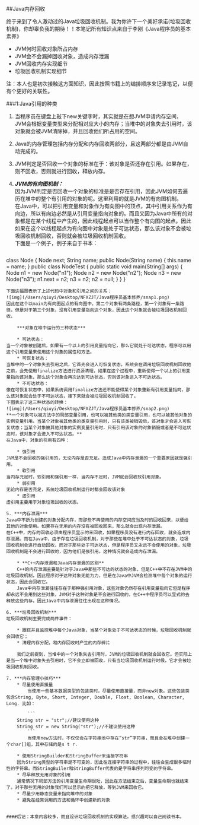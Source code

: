 ##Java内存回收

终于来到了令人激动过的Java垃圾回收机制。我为你许下一个美好承诺(垃圾回收机制)，你却辜负我的期待！！本笔记所有知识点来自于李刚《Java程序员的基本素养》  

* JVM何时回收对象所占内存
* JVM会不会漏掉回收对象，造成内存泄漏
* JVM回收内存实现细节
* 垃圾回收机制实现细节

注：本人也是初次接触这方面知识，因此按照书籍上的编排顺序来记录笔记，以便有个更好的关联性。  

###1:Java引用的种类

1. 当程序员在键盘上敲下new关键字时，其实就是在想JVM申请内存空间，JVM会根据变量类型来分配相对应大小的内存；当堆中的对象失去引用时，该对象就会被JVM清除掉，并且回收他们所占用的空间。

2. Java的内存管理包括内存分配和内存回收两部分，且这两部分都是由JVM自动完成的。

3. JVM判定是否回收一个对象的标准在于：该对象是否还存在引用。如果存在，则不回收，否则就进行回收，释放内存。

4. ***JVM的有向图机制：***  
因为JVM判定是否回收一个对象的标准是是否存在引用，因此JVM如何去遍历在堆中的整个有引用的对象的呢。这里利用的就是JVM的有向图机制。  
在Java中，可以把引用变量和对象作为有向图中的顶点，其中引用关系作为有向边，所以有向边必然是从引用变量指向对象的。而且又因为Java中所有的对象都是在某个线程中产生的，因此线程起点可以当作整个有向图的起点。因此如果在这个以线程起点为有向图中对象是处于可达状态，那么该对象不会被垃圾回收机制回收，否则就会被垃圾回收机制回收。  
下面是一个例子，例子来自于书本：  

	```
class Node {
	Node next;
	String name;
	public Node(String name) {
		this.name = name;
	}
public class NodeTest {
	public static void main(String[] args) {
		Node n1 = new Node("n1");
		Node n2 = new Node("n2");
		Node n3 = new Node("n3");
		n1.next = n2;
		n3 = n2;
		n2 = null;
	}
}
}
```
下面这幅图表示了上述代码中对象和引用之间的关系：  
![img](/Users/qiuyi/Desktop/NFXZJT/Java程序员基本修养/snap1.png)  
因此在这个以main为有向图起点的有向图中，第二个对象有两条路径，第一个对象有一条路径，但是对于第三个对象，没有引用变量指向这个对象，因此这个对象就会被垃圾回收机制回收。  

	***对象在堆中运行的三种状态***  

	* 可达状态：  
当一个对象被创建后，如果有一个以上的引用变量指向它，那么它就处于可达状态，程序可以用这个引用变量来使用这个对象的属性和方法。
	* 可恢复状态：  
当堆中的一个对象失去引用之后，它首先会进入可恢复状态。系统会在调用垃圾回收机制回收他之前，会先使用finalize方法进行资源清理，如果在这个过程中，重新使得一个以上的引用变量指向该对象，那么这个对象会再次达到可达状态，否则该对象进入不可达状态。
	* 不可达状态：  
像在可恢复状态中，如果系统调用finalize方法还不能使得某个对象重新有引用变量指向，那么该对象就会处于不可达状态，接下来就会被垃圾回收机制回收了。  
下图表示了这三种状态的转换：  
![img](/Users/qiuyi/Desktop/NFXZJT/Java程序员基本修养/snap2.png)  
**一个对象可以被方法中的局部变量引用，也可以被其他类的类变量引用，也可以被其他对象的实例变量引用。当某个对象被其他类的类变量引用时，只有该类被销毁后，该对象才会进入可恢复状态；当某个对象被其他对象的实例变量引用时，只有引用该对象的对象销毁或者是不可达状态时，该对象才会进入不可达状态。**   
在Java中，对象的引用有四种：  

	* 强引用
JVM是不会回收的强引用的，无论内存是否充足。造成Java中内存泄漏的一个重要原因就是强引用。
	* 软引用
当内存充足时，软引用和强引用一样，当内存不足时，JVM就会回收软引用对象。
	* 弱引用
无论内存是否充足，系统垃圾回收机制运行时都会回收该对象
	* 虚引用
虚引用主要用于对象垃圾回收的状态。

5. ***内存泄漏***  
Java中不断为创建的对象分配内存，而那些不再使用的内存空间应当及时的回收回来，以便给其他的对象使用。如果存在无用的内存没有被回收回来，那么就会出现内存泄漏。  
在C++中，内存的回收必须由程序员显示的来回收，如果程序员没有进行内存回收，就会造成内存泄漏。而在Java中，由于存在垃圾回收机制，对于那些在堆中处于不可达状态的对象，垃圾回收机制会进行自动回收，而对于那些处于可达状态，但是程序员又永远不会使用的对象，垃圾回收机制是不会进行回收的，因为他们是强引用。这种情况就会造成内存泄漏。   

	* **C++内存泄漏和Java内存泄漏的区别**  
	C++的内存泄漏主要是针对于Java中那些不可达的状态的对象，但是C++中不存在JVM中的垃圾回收机制，因此程序对于这种对象无能为力，但是在Java中JVM会检测堆中每个对象的运行状态，因此会回收它。  
	Java中内存泄漏往往存在于那种强引用对象，这些对象仍然存在引用变量指向它但是程序却永远不会用到这些对象，JVM对于这种对象是不会进行回收的，在C++中程序员可以显式的去释放这些内存，因此Java中内存泄漏往往出现在这种情况。  
	
6. ***垃圾回收机制***  
垃圾回收机制主要完成两件事件：  

	* 跟踪并且监控堆中每个Java对象，当某个对象处于不可达状态的时候，垃圾回收机制就会回收它；
	* 清理内存分配，和内存回收时产生的内存碎片

	我们之前提到，当堆中的一个对象失去引用时，JVM的垃圾回收机制就会回收它。但实际上是当一个堆中对象失去引用时，它不会立即被回收，只有当垃圾回收机制运行时候，它才会被垃圾回收机制回收。
	
7. ***内存管理小技巧***  
	* 尽量使用直接量  
		当使用一些基本数据类型的包装类时，尽量使用直接量，而非new对象。这些包装类包含String, Byte, Short, Integer, Double, Float, Boolean, Character, Long. 比如：  
	
		```
	String str = "str";//建议使用这种
	String str = new String("str");//不建议使用这种
		```
		当使用new方法时，不仅仅会在字符串池中存在“str”字符串，而且会在堆中创建一个char[]组，其中存储的是s t r.
	
	* 使用StringBuilder和StringBuffer来连接字符串  
	因为String类型的字符串是不可变的，因此在连接字符串的过程中，往往会生成很多临时性的字符串。而StringBuiler和StringBuffer代表的是字符串序列可变的字符串。
	* 尽早释放无用对象的引用  
	通常情况下局部方法的引用变量生命期很短，因此在方法结束之后，变量生命期也就结束了。对于那些无用的对象我们可以显示的把它释放，等到JVM来回收它。  
	* 尽量少用静态变量来指向堆中的对象  
	* 避免在经常调用的方法和循环中创建新的对象
	
	
####后记：本章内容较多，而且设计垃圾回收机制的实现算法。感兴趣可以自己阅读书本。